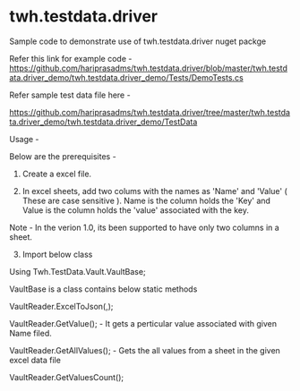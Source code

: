 # twh.testdata.driver
Sample code to demonstrate use of twh.testdata.driver nuget packge 

Refer this link for example code - https://github.com/hariprasadms/twh.testdata.driver/blob/master/twh.testdata.driver_demo/twh.testdata.driver_demo/Tests/DemoTests.cs

Refer sample test data file here - 

https://github.com/hariprasadms/twh.testdata.driver/tree/master/twh.testdata.driver_demo/twh.testdata.driver_demo/TestData

Usage -

Below are the prerequisites - 

1. Create a excel file.

2. In excel sheets, add two colums with the names as 'Name' and 'Value' ( These are case sensitive ). Name is the column holds the 'Key' and Value is the column holds the 'value' associated with the key.

Note - In the verion 1.0, its been supported to have only two columns in a sheet.

3. Import below class

Using Twh.TestData.Vault.VaultBase;


VaultBase is a class contains below static methods

VaultReader.ExcelToJson(<ExcelFile>,<SheetName>);

VaultReader.GetValue(<A field from Name Filed>); - It gets a perticular value associated with given Name filed.
  
VaultReader.GetAllValues(); - Gets the all values from a sheet in the given excel data file

VaultReader.GetValuesCount();
